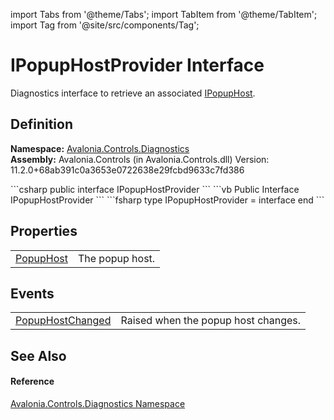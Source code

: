 import Tabs from '@theme/Tabs'; 
import TabItem from '@theme/TabItem'; 
import Tag from '@site/src/components/Tag'; 

# IPopupHostProvider Interface


Diagnostics interface to retrieve an associated <a href="T_Avalonia_Controls_Primitives_IPopupHost">IPopupHost</a>.



## Definition
**Namespace:** <a href="N_Avalonia_Controls_Diagnostics">Avalonia.Controls.Diagnostics</a>  
**Assembly:** Avalonia.Controls (in Avalonia.Controls.dll) Version: 11.2.0+68ab391c0a3653e0722638e29fcbd9633c7fd386

<Tabs groupId="api-code-preview">
<TabItem value="csharp" label="C#">
```csharp
public interface IPopupHostProvider
```
</TabItem>
<TabItem value="vb" label="VB">
```vb
Public Interface IPopupHostProvider
```
</TabItem>
<TabItem value="fsharp" label="F#">
```fsharp
type IPopupHostProvider = interface end
```
</TabItem>
</Tabs>



## Properties
<table>
<tr>
<td><a href="P_Avalonia_Controls_Diagnostics_IPopupHostProvider_PopupHost">PopupHost</a></td>
<td>The popup host.</td>
</tr>
</table>

## Events
<table>
<tr>
<td><a href="E_Avalonia_Controls_Diagnostics_IPopupHostProvider_PopupHostChanged">PopupHostChanged</a></td>
<td>Raised when the popup host changes.</td>
</tr>
</table>

## See Also


#### Reference
<a href="N_Avalonia_Controls_Diagnostics">Avalonia.Controls.Diagnostics Namespace</a>  
